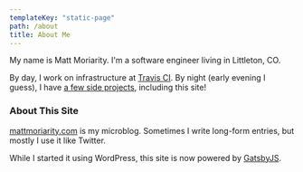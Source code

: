 ```yaml
---
templateKey: "static-page"
path: /about
title: About Me
---
```


My name is Matt Moriarity. I'm a software engineer living in Littleton, CO.

By day, I work on infrastructure at [Travis CI](https://travis-ci.com). By night (early evening I guess), I have [a few side projects](/projects/), including this site!

### About This Site

[mattmoriarity.com](https://mattmoriarity.com/) is my microblog. Sometimes I write long-form entries, but mostly I use it like Twitter.

While I started it using WordPress, this site is now powered by [GatsbyJS](https://github.com/mjm/gatsby-blog).
